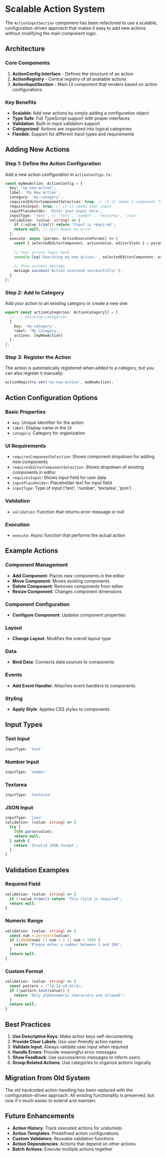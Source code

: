 # Scalable Action System

The `ActionInputSection` component has been refactored to use a scalable, configuration-driven approach that makes it easy to add new actions without modifying the main component logic.

## Architecture

### Core Components

1. **ActionConfig Interface** - Defines the structure of an action
2. **ActionRegistry** - Central registry of all available actions
3. **ActionInputSection** - Main UI component that renders based on action configurations

### Key Benefits

- **Scalable**: Add new actions by simply adding a configuration object
- **Type Safe**: Full TypeScript support with proper interfaces
- **Validation**: Built-in input validation support
- **Categorized**: Actions are organized into logical categories
- **Flexible**: Support for different input types and requirements

## Adding New Actions

### Step 1: Define the Action Configuration

Add a new action configuration in `actionConfigs.ts`:

```typescript
const myNewAction: ActionConfig = {
  key: 'my-new-action',
  label: 'My New Action',
  category: 'my-category',
  requiresEditorComponentSelection: true, // if it needs a component from editor
  requiresInput: true, // if it needs user input
  inputPlaceholder: 'Enter your input here',
  inputType: 'text', // 'text', 'number', 'textarea', 'json'
  validation: (value: string) => {
    if (!value.trim()) return 'Input is required';
    return null; // null means no error
  },
  execute: async (params: ActionExecuteParams) => {
    const { selectedEditorComponent, actionValue, editorState } = params;
    
    // Your action logic here
    console.log('Executing my new action:', selectedEditorComponent, actionValue);
    
    // Show success message
    message.success('Action executed successfully!');
  }
};
```

### Step 2: Add to Category

Add your action to an existing category or create a new one:

```typescript
export const actionCategories: ActionCategory[] = [
  // ... existing categories
  {
    key: 'my-category',
    label: 'My Category',
    actions: [myNewAction]
  }
];
```

### Step 3: Register the Action

The action is automatically registered when added to a category, but you can also register it manually:

```typescript
actionRegistry.set('my-new-action', myNewAction);
```

## Action Configuration Options

### Basic Properties

- `key`: Unique identifier for the action
- `label`: Display name in the UI
- `category`: Category for organization

### UI Requirements

- `requiresComponentSelection`: Shows component dropdown for adding new components
- `requiresEditorComponentSelection`: Shows dropdown of existing components in editor
- `requiresInput`: Shows input field for user data
- `inputPlaceholder`: Placeholder text for input field
- `inputType`: Type of input ('text', 'number', 'textarea', 'json')

### Validation

- `validation`: Function that returns error message or null

### Execution

- `execute`: Async function that performs the actual action

## Example Actions

### Component Management
- **Add Component**: Places new components in the editor
- **Move Component**: Moves existing components
- **Delete Component**: Removes components from editor
- **Resize Component**: Changes component dimensions

### Component Configuration
- **Configure Component**: Updates component properties

### Layout
- **Change Layout**: Modifies the overall layout type

### Data
- **Bind Data**: Connects data sources to components

### Events
- **Add Event Handler**: Attaches event handlers to components

### Styling
- **Apply Style**: Applies CSS styles to components

## Input Types

### Text Input
```typescript
inputType: 'text'
```

### Number Input
```typescript
inputType: 'number'
```

### Textarea
```typescript
inputType: 'textarea'
```

### JSON Input
```typescript
inputType: 'json'
validation: (value: string) => {
  try {
    JSON.parse(value);
    return null;
  } catch {
    return 'Invalid JSON format';
  }
}
```

## Validation Examples

### Required Field
```typescript
validation: (value: string) => {
  if (!value.trim()) return 'This field is required';
  return null;
}
```

### Numeric Range
```typescript
validation: (value: string) => {
  const num = parseInt(value);
  if (isNaN(num) || num < 1 || num > 100) {
    return 'Please enter a number between 1 and 100';
  }
  return null;
}
```

### Custom Format
```typescript
validation: (value: string) => {
  const pattern = /^[A-Za-z0-9]+$/;
  if (!pattern.test(value)) {
    return 'Only alphanumeric characters are allowed';
  }
  return null;
}
```

## Best Practices

1. **Use Descriptive Keys**: Make action keys self-documenting
2. **Provide Clear Labels**: Use user-friendly action names
3. **Validate Input**: Always validate user input when required
4. **Handle Errors**: Provide meaningful error messages
5. **Show Feedback**: Use success/error messages to inform users
6. **Group Related Actions**: Use categories to organize actions logically

## Migration from Old System

The old hardcoded action handling has been replaced with the configuration-driven approach. All existing functionality is preserved, but now it's much easier to extend and maintain.

## Future Enhancements

- **Action History**: Track executed actions for undo/redo
- **Action Templates**: Predefined action configurations
- **Custom Validators**: Reusable validation functions
- **Action Dependencies**: Actions that depend on other actions
- **Batch Actions**: Execute multiple actions together 